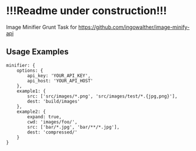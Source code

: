 !!!Readme under construction!!!
==============

Image Minifier Grunt Task for https://github.com/ingowalther/image-minify-api

Usage Examples
--------------

```
minifier: {
    options: {
        api_key: 'YOUR_API_KEY',
        api_host: 'YOUR_API_HOST'
    },
    example1: {
        src: ['src/images/*.png', 'src/images/test/*.{jpg,png}'],
        dest: 'build/images'
    },
    example2: {
        expand: true,
        cwd: 'images/foo/',
        src: ['bar/*.jpg', 'bar/**/*.jpg'],
        dest: 'compressed/'
    }
}
```
